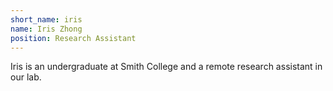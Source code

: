 ```yaml
---
short_name: iris
name: Iris Zhong
position: Research Assistant
---
```


Iris is an undergraduate at Smith College and a remote research assistant in our lab.
